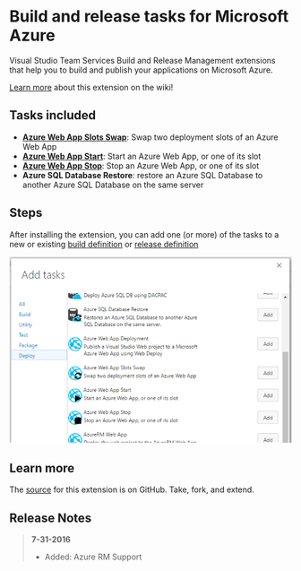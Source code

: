 # Build and release tasks for Microsoft Azure

Visual Studio Team Services Build and Release Management extensions that help you to build and publish your applications on Microsoft Azure.

[Learn more](https://github.com/geeklearningio/gl-vsts-tasks-azure/wiki) about this extension on the wiki!

## Tasks included

* **[Azure Web App Slots Swap](https://github.com/geeklearningio/gl-vsts-tasks-azure/wiki/Azure-Web-App-Slots-Swap)**: Swap two deployment slots of an Azure Web App
* **[Azure Web App Start](https://github.com/geeklearningio/gl-vsts-tasks-azure/wiki/Azure-Web-App-Start)**: Start an Azure Web App, or one of its slot
* **[Azure Web App Stop](https://github.com/geeklearningio/gl-vsts-tasks-azure/wiki/Azure-Web-App-Stop)**: Stop an Azure Web App, or one of its slot
* **Azure SQL Database Restore**: restore an Azure SQL Database to another Azure SQL Database on the same server

## Steps

After installing the extension, you can add one (or more) of the tasks to a new or existing [build definition](https://www.visualstudio.com/en-us/docs/build/define/create) or [release definition](https://www.visualstudio.com/en-us/docs/release/author-release-definition/more-release-definition)

![add-task](Screenshots/Add-Tasks.png)

## Learn more

The [source](https://github.com/geeklearningio/gl-vsts-tasks-azure) for this extension is on GitHub. Take, fork, and extend.

## Release Notes
> **7-31-2016**
> - Added: Azure RM Support
